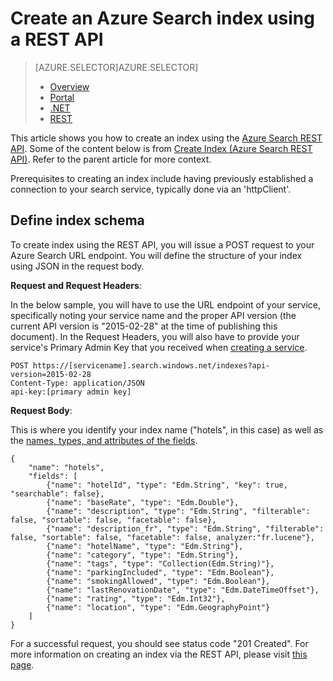 <properties
    pageTitle="Create an Azure Search index using a REST API | Microsoft Azure | Hosted cloud search service"
    description="Create an index in code using the Azure Search and an HTTP REST API."
    services="search"
    documentationCenter=""
    authors="HeidiSteen"
    manager="mblythe"
    editor=""
    tags="azure-portal"/>

<tags
    ms.service="search"
    ms.devlang="rest-api"
    ms.workload="search"
    ms.topic="get-started-article"
    ms.tgt_pltfrm="na"
    ms.date="11/17/2015"
    ms.author="heidist"/>

# Create an Azure Search index using a REST API
> [AZURE.SELECTOR]AZURE.SELECTOR]
> 
> * [Overview](search-what-is-an-index.md)
> * [Portal](search-create-index-portal.md)
> * [.NET](search-create-index-dotnet.md)
> * [REST](search-create-index-rest-api.md)
> 
> 
This article shows you how to create an index using the [Azure Search REST API](https://msdn.microsoft.com/library/azure/dn798935.aspx). Some of the content below is from [Create Index (Azure Search REST API)](https://msdn.microsoft.com/library/azure/dn798941.aspx). Refer to the parent article for more context.

Prerequisites to creating an index include having previously established a connection to your search service, typically done via an 'httpClient'.

## Define index schema
To create index using the REST API, you will issue a POST request to your Azure Search URL endpoint. You will define the structure of your index using JSON in the request body.

**Request and Request Headers**:

In the below sample, you will have to use the URL endpoint of your service, specifically noting your service name and the proper API version (the current API version is "2015-02-28" at the time of publishing this document). In the Request Headers, you will also have to provide your service's Primary Admin Key that you received when [creating a service](https://msdn.microsoft.com/library/azure/dn798941.aspx/).

    POST https://[servicename].search.windows.net/indexes?api-version=2015-02-28
    Content-Type: application/JSON
    api-key:[primary admin key]


**Request Body**:

This is where you identify your index name ("hotels", in this case) as well as the [names, types, and attributes of the fields](https://msdn.microsoft.com/library/azure/dn798941.aspx).

    {
        "name": "hotels",  
        "fields": [
            {"name": "hotelId", "type": "Edm.String", "key": true, "searchable": false},
            {"name": "baseRate", "type": "Edm.Double"},
            {"name": "description", "type": "Edm.String", "filterable": false, "sortable": false, "facetable": false},
            {"name": "description_fr", "type": "Edm.String", "filterable": false, "sortable": false, "facetable": false, analyzer:"fr.lucene"},
            {"name": "hotelName", "type": "Edm.String"},
            {"name": "category", "type": "Edm.String"},
            {"name": "tags", "type": "Collection(Edm.String)"},
            {"name": "parkingIncluded", "type": "Edm.Boolean"},
            {"name": "smokingAllowed", "type": "Edm.Boolean"},
            {"name": "lastRenovationDate", "type": "Edm.DateTimeOffset"},
            {"name": "rating", "type": "Edm.Int32"},
            {"name": "location", "type": "Edm.GeographyPoint"}
        ]
    }

For a successful request, you should see status code "201 Created". For more information on creating an index via the REST API, please visit [this page](https://msdn.microsoft.com/library/azure/dn798941.aspx).

